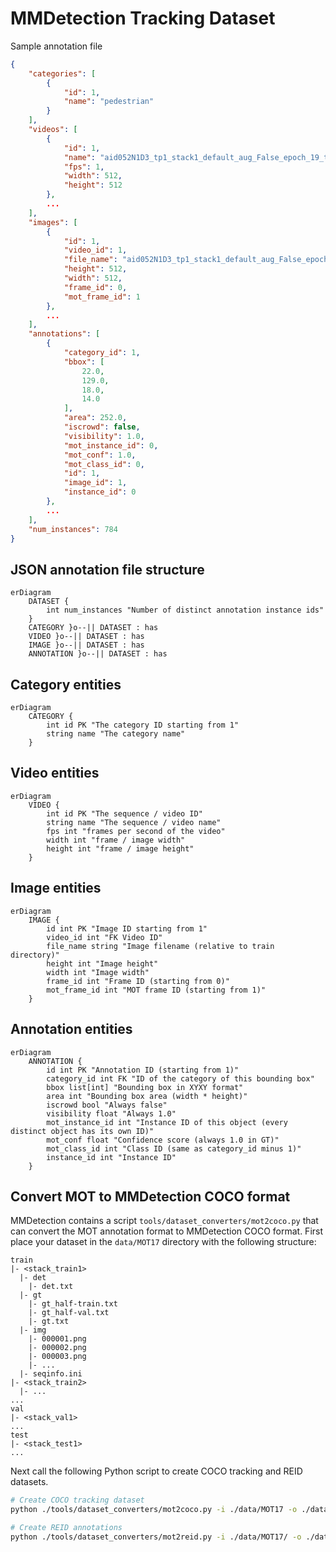 # MMDetection Tracking Dataset

Sample annotation file

```json
{
    "categories": [
        {
            "id": 1,
            "name": "pedestrian"
        }
    ],
    "videos": [
        {
            "id": 1,
            "name": "aid052N1D3_tp1_stack1_default_aug_False_epoch_19_theta_0.5_delta_0.1_Test",
            "fps": 1,
            "width": 512,
            "height": 512
        },
        ...
    ],
    "images": [
        {
            "id": 1,
            "video_id": 1,
            "file_name": "aid052N1D3_tp1_stack1_default_aug_False_epoch_19_theta_0.5_delta_0.1_Test\\img\\000001.png",
            "height": 512,
            "width": 512,
            "frame_id": 0,
            "mot_frame_id": 1
        },
        ...
    ],
    "annotations": [
        {
            "category_id": 1,
            "bbox": [
                22.0,
                129.0,
                18.0,
                14.0
            ],
            "area": 252.0,
            "iscrowd": false,
            "visibility": 1.0,
            "mot_instance_id": 0,
            "mot_conf": 1.0,
            "mot_class_id": 0,
            "id": 1,
            "image_id": 1,
            "instance_id": 0
        },
        ...
    ],
    "num_instances": 784
}
```

## JSON annotation file structure
```mermaid
erDiagram
    DATASET {
        int num_instances "Number of distinct annotation instance ids"
    }
    CATEGORY }o--|| DATASET : has
    VIDEO }o--|| DATASET : has
    IMAGE }o--|| DATASET : has
    ANNOTATION }o--|| DATASET : has
```

## Category entities
``` mermaid
erDiagram
    CATEGORY {
        int id PK "The category ID starting from 1"
        string name "The category name"
    }
```

## Video entities
``` mermaid
erDiagram
    VIDEO {
        int id PK "The sequence / video ID"
        string name "The sequence / video name"
        fps int "frames per second of the video"
        width int "frame / image width"
        height int "frame / image height"
    }
```

## Image entities
```mermaid
erDiagram
    IMAGE {
        id int PK "Image ID starting from 1"
        video_id int "FK Video ID"
        file_name string "Image filename (relative to train directory)"
        height int "Image height"
        width int "Image width"
        frame_id int "Frame ID (starting from 0)"
        mot_frame_id int "MOT frame ID (starting from 1)"
    }
```

## Annotation entities
```mermaid
erDiagram
    ANNOTATION {
        id int PK "Annotation ID (starting from 1)"
        category_id int FK "ID of the category of this bounding box"
        bbox list[int] "Bounding box in XYXY format"
        area int "Bounding box area (width * height)"
        iscrowd bool "Always false"
        visibility float "Always 1.0"
        mot_instance_id int "Instance ID of this object (every distinct object has its own ID)"
        mot_conf float "Confidence score (always 1.0 in GT)"
        mot_class_id int "Class ID (same as category_id minus 1)"
        instance_id int "Instance ID"
    }
```

## Convert MOT to MMDetection COCO format

MMDetection contains a script `tools/dataset_converters/mot2coco.py` that can convert the MOT annotation format to MMDetection COCO format. First place your dataset in the `data/MOT17` directory with the following structure:

```
train
|- <stack_train1>
  |- det
    |- det.txt
  |- gt
    |- gt_half-train.txt
    |- gt_half-val.txt
    |- gt.txt
  |- img
    |- 000001.png
    |- 000002.png
    |- 000003.png
    |- ...
  |- seqinfo.ini
|- <stack_train2>
  |- ...
...
val
|- <stack_val1>
...
test
|- <stack_test1>
...
```

Next call the following Python script to create COCO tracking and REID datasets.

```bash
# Create COCO tracking dataset
python ./tools/dataset_converters/mot2coco.py -i ./data/MOT17 -o ./data/MOT17/annotations --split-train --convert-det

# Create REID annotations
python ./tools/dataset_converters/mot2reid.py -i ./data/MOT17/ -o ./data/MOT17/reid --val-split 0.2 --vis-threshold 0.3
```